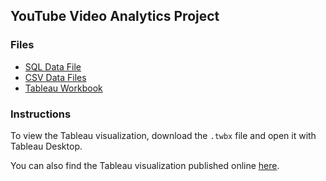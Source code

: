  ## YouTube Video Analytics Project

### Files
- [SQL Data File](https://github.com/najmawahedi/YouTube-video-Analytics/blob/main/CAvideos%20analysis.sql)
- [CSV Data Files](https://github.com/najmawahedi/YouTube-video-Analytics/blob/main/final.csv)
- [Tableau Workbook](https://github.com/najmawahedi/YouTube-video-Analytics/blob/main/CAvideo%20trends.twbx)

### Instructions
To view the Tableau visualization, download the `.twbx` file and open it with Tableau Desktop.

You can also find the Tableau visualization published online [here](https://public.tableau.com/app/profile/najma.wahedi/viz/CAvideotrends/Dashboard2).

